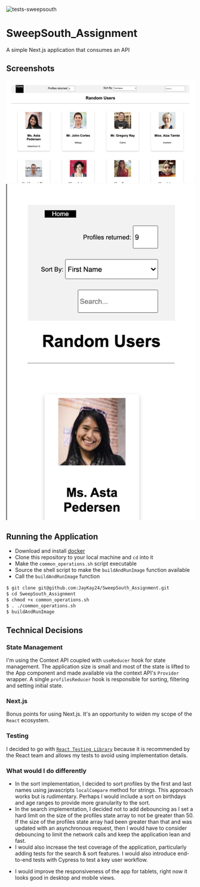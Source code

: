 ![tests-sweepsouth](https://github.com/JayKay24/SweepSouth_Assignment/actions/workflows/tests-sweepsouth.yaml/badge.svg)

# SweepSouth_Assignment

A simple Next.js application that consumes an API

## Screenshots

![Desktop](/screenshots/Screenshot%202021-05-27%20at%2015.39.52.png)
![Mobile](/screenshots/Screenshot%202021-05-27%20at%2015.40.25.png)

## Running the Application

- Download and install [docker](https://www.docker.com/)
- Clone this repository to your local machine and `cd` into it
- Make the `common_operations.sh` script executable
- Source the shell script to make the `buildAndRunImage` function available
- Call the `buildAndRunImage` function

```
$ git clone git@github.com:JayKay24/SweepSouth_Assignment.git
$ cd SweepSouth_Assignment
$ chmod +x common_operations.sh
$ . ./common_operations.sh
$ buildAndRunImage
```

## Technical Decisions

### State Management

I'm using the Context API coupled with `useReducer` hook for state management. The application size is small and most of the state is lifted to the App component and made available via the context API's `Provider` wrapper. A single `profilesReducer` hook is responsible for sorting, filtering and setting initial state.

### Next.js

Bonus points for using Next.js. It's an opportunity to widen my scope of the `React` ecosystem.

### Testing

I decided to go with [`React Testing Library`](https://testing-library.com/docs/) because it is recommended by the React team and allows my tests to avoid using implementation details.

### What would I do differently

- In the sort implementation, I decided to sort profiles by the first and last names using javascripts `localCompare` method for strings. This approach works but is rudimentary. Perhaps I would include a sort on birthdays and age ranges to provide more granularity to the sort.
- In the search implementation, I decided not to add debouncing as I set a hard limit on the size of the profiles state array to not be greater than 50. If the size of the profiles state array had been greater than that and was updated with an asynchronous request, then I would have to consider debouncing to limit the network calls and keep the application lean and fast.
- I would also increase the test coverage of the application, particularly adding tests for the search & sort features. I would also introduce end-to-end tests with Cypress to test a key user workflow.

* I would improve the responsiveness of the app for tablets, right now it looks good in desktop and mobile views.
